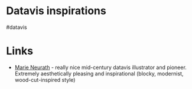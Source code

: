 # Datavis inspirations
#datavis

# Links

* [Marie Neurath](https://medium.com/nightingale/the-missing-legacy-of-marie-neurath-f9800733d1fc) - really nice mid-century datavis illustrator and pioneer. Extremely aesthetically pleasing and inspirational (blocky, modernist, wood-cut-inspired style)